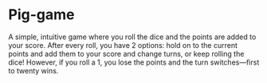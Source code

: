# Pig-game

A simple, intuitive game where you roll the dice and the points are added to your score. After every roll, you have 2 options: hold on to the current points and add them to your score and change turns, or keep rolling the dice! However, if you roll a 1, you lose the points and the turn switches—first to twenty wins.
